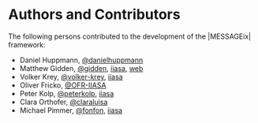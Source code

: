 Authors and Contributors
========================

The following persons contributed to the development of the |MESSAGEix| framework:

- Daniel Huppmann, [@danielhuppmann](https://github.com/danielhuppmann)
- Matthew Gidden, [@gidden](https://github.com/gidden), [iiasa](http://www.iiasa.ac.at/staff/staff.php?type=auto&visibility=visible&search=true&login=gidden), [web](mattgidden.com)
- Volker Krey, [@volker-krey](https://github.com/volker-krey), [iiasa](http://www.iiasa.ac.at/staff/staff.php?type=auto&visibility=visible&search=true&login=krey)
- Oliver Fricko, [@OFR-IIASA](https://github.com/OFR-IIASA)
- Peter Kolp, [@peterkolp](https://github.com/peterkolp/), [iiasa](http://www.iiasa.ac.at/staff/staff.php?type=auto&visibility=visible&search=true&login=kolp)
- Clara Orthofer, [@claraluisa](https://github.com/ClaraLuisa)
- Michael Pimmer, [@fonfon](https://github.com/fonfon), [iiasa](http://www.iiasa.ac.at/staff/staff.php?type=auto&visibility=visible&search=true&login=pimmer)
